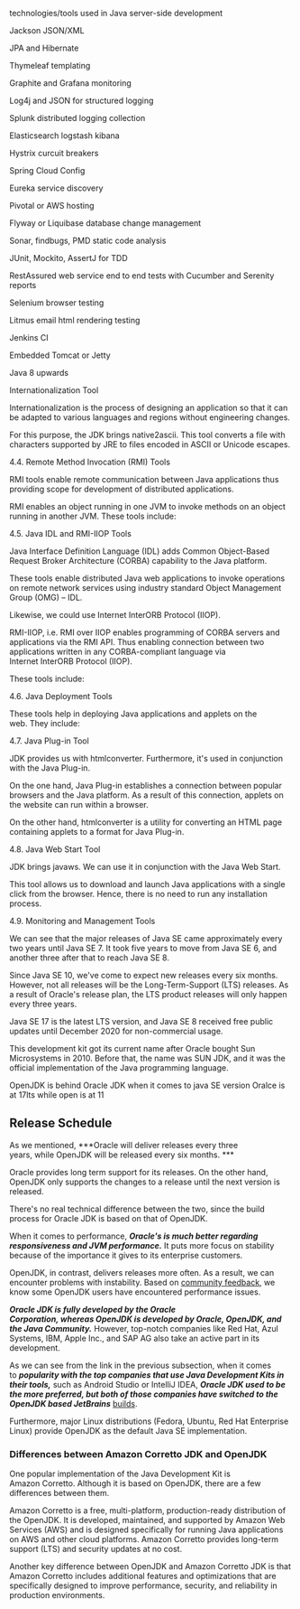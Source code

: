  technologies/tools used in Java server-side development

Jackson JSON/XML

JPA and Hibernate

Thymeleaf templating

Graphite and Grafana monitoring

Log4j and JSON for structured logging

Splunk distributed logging collection

Elasticsearch logstash kibana

Hystrix curcuit breakers

Spring Cloud Config

Eureka service discovery

Pivotal or AWS hosting

Flyway or Liquibase database change management

Sonar, findbugs, PMD static code analysis

JUnit, Mockito, AssertJ for TDD

RestAssured web service end to end tests with Cucumber and Serenity reports

Selenium browser testing

Litmus email html rendering testing

Jenkins CI

Embedded Tomcat or Jetty

Java 8 upwards




Internationalization Tool 

Internationalization is the process of designing an application so that it can be adapted to various languages and regions without engineering changes. 

For this purpose, the JDK brings native2ascii. This tool converts a file with characters supported by JRE to files encoded in ASCII or Unicode escapes. 

4.4. Remote Method Invocation (RMI) Tools 

RMI tools enable remote communication between Java applications thus providing scope for development of distributed applications. 

RMI enables an object running in one JVM to invoke methods on an object running in another JVM. These tools include: 

4.5. Java IDL and RMI-IIOP Tools 

Java Interface Definition Language (IDL) adds Common Object-Based Request Broker Architecture (CORBA) capability to the Java platform. 

These tools enable distributed Java web applications to invoke operations on remote network services using industry standard Object Management Group (OMG) – IDL. 

Likewise, we could use Internet InterORB Protocol (IIOP). 

RMI-IIOP, i.e. RMI over IIOP enables programming of CORBA servers and applications via the RMI API. Thus enabling connection between two applications written in any CORBA-compliant language via Internet InterORB Protocol (IIOP). 

These tools include: 

4.6. Java Deployment Tools 

These tools help in deploying Java applications and applets on the web. They include: 

4.7. Java Plug-in Tool 

JDK provides us with htmlconverter. Furthermore, it's used in conjunction with the Java Plug-in. 

On the one hand, Java Plug-in establishes a connection between popular browsers and the Java platform. As a result of this connection, applets on the website can run within a browser. 

On the other hand, htmlconverter is a utility for converting an HTML page containing applets to a format for Java Plug-in. 

4.8. Java Web Start Tool 

JDK brings javaws. We can use it in conjunction with the Java Web Start. 

This tool allows us to download and launch Java applications with a single click from the browser. Hence, there is no need to run any installation process. 

4.9. Monitoring and Management Tools





We can see that the major releases of Java SE came approximately every two years until Java SE 7. It took five years to move from Java SE 6, and another three after that to reach Java SE 8. 

Since Java SE 10, we've come to expect new releases every six months. However, not all releases will be the Long-Term-Support (LTS) releases. As a result of Oracle's release plan, the LTS product releases will only happen every three years. 

Java SE 17 is the latest LTS version, and Java SE 8 received free public updates until December 2020 for non-commercial usage. 

This development kit got its current name after Oracle bought Sun Microsystems in 2010. Before that, the name was SUN JDK, and it was the official implementation of the Java programming language. 



OpenJDK is behind Oracle JDK when it comes to java SE version Oralce is at 17lts while open is at 11  

## Release Schedule 

As we mentioned, ***Oracle will deliver releases every three years, while OpenJDK will be released every six months. ***

Oracle provides long term support for its releases. On the other hand, OpenJDK only supports the changes to a release until the next version is released. 

There's no real technical difference between the two, since the build process for Oracle JDK is based on that of OpenJDK. 

When it comes to performance, ***Oracle's is much better regarding responsiveness and JVM performance.*** It puts more focus on stability because of the importance it gives to its enterprise customers. 

OpenJDK, in contrast, delivers releases more often. As a result, we can encounter problems with instability. Based on [community feedback](https://www.reddit.com/r/java/comments/6g86p9/openjdk_vs_oraclejdk_which_are_you_using/), we know some OpenJDK users have encountered performance issues. 

***Oracle JDK is fully developed by the Oracle Corporation, whereas OpenJDK is developed by Oracle, OpenJDK, and the Java Community.*** However, top-notch companies like Red Hat, Azul Systems, IBM, Apple Inc., and SAP AG also take an active part in its development. 

As we can see from the link in the previous subsection, when it comes to ***popularity with the top companies that use Java Development Kits in their tools,*** such as Android Studio or IntelliJ IDEA, ***Oracle JDK used to be the more preferred, but both of those companies have switched to the OpenJDK based JetBrains*** [builds](https://bintray.com/jetbrains/intellij-jdk/). 

Furthermore, major Linux distributions (Fedora, Ubuntu, Red Hat Enterprise Linux) provide OpenJDK as the default Java SE implementation. 

### Differences between Amazon Corretto JDK and OpenJDK 

One popular implementation of the Java Development Kit is Amazon Corretto. Although it is based on OpenJDK, there are a few differences between them. 

Amazon Corretto is a free, multi-platform, production-ready distribution of the OpenJDK. It is developed, maintained, and supported by Amazon Web Services (AWS) and is designed specifically for running Java applications on AWS and other cloud platforms. Amazon Corretto provides long-term support (LTS) and security updates at no cost. 

Another key difference between OpenJDK and Amazon Corretto JDK is that Amazon Corretto includes additional features and optimizations that are specifically designed to improve performance, security, and reliability in production environments.